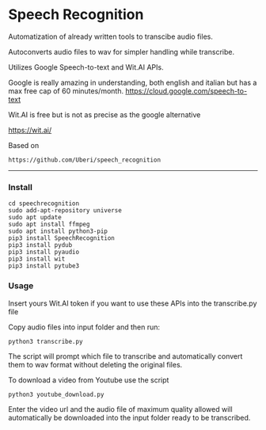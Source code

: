 

# Speech Recognition

Automatization of already written tools to transcibe audio files.

Autoconverts audio files to wav for simpler handling while transcribe.

Utilizes Google Speech-to-text and Wit.AI  APIs.

Google is really amazing in understanding, both english and italian but has a max free cap of 60 minutes/month.
https://cloud.google.com/speech-to-text

Wit.AI is free but is not as precise as the google alternative

https://wit.ai/



Based on

```
https://github.com/Uberi/speech_recognition
```

------



### Install

``` git clone https://github.com/dshot92/speechrecognition.git
cd speechrecognition
sudo add-apt-repository universe
sudo apt update
sudo apt install ffmpeg
sudo apt install python3-pip
pip3 install SpeechRecognition
pip3 install pydub
pip3 install pyaudio
pip3 install wit
pip3 install pytube3
```

### Usage

Insert yours Wit.AI token if you want to use these APIs into the transcribe.py file

Copy audio files into input folder and then run:

```
python3 transcribe.py
```

The script will prompt which file to transcribe and automatically convert them to wav format without deleting the original files.

To download a video from Youtube use the script

```
python3 youtube_download.py
```

Enter the video url and the audio file of maximum quality allowed will automatically be downloaded into the input folder ready to be transcribed.
